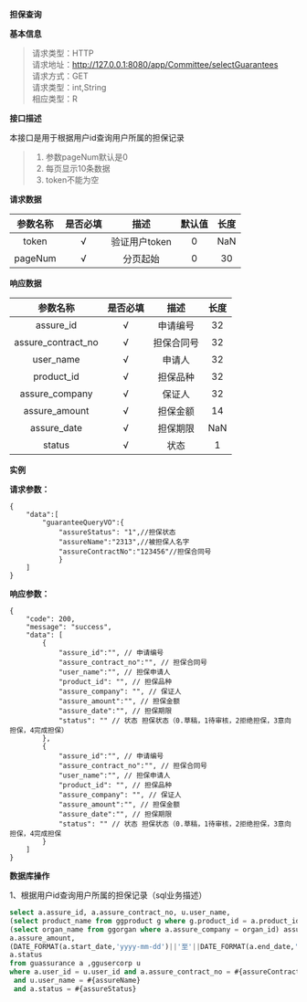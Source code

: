 **担保查询**


**基本信息**

>请求类型：HTTP</br>
>请求地址：http://127.0.0.1:8080/app/Committee/selectGuarantees</br>
>请求方式：GET</br>
>请求类型：int,String</br>
>相应类型：R</br>

**接口描述**

本接口是用于根据用户id查询用户所属的担保记录
>1. 参数pageNum默认是0
>2. 每页显示10条数据
>3. token不能为空

**请求数据**

参数名称|是否必填|描述|默认值|长度
:-:|:-:|:-:|:-:|:-:
token|√|验证用户token|0|NaN|
pageNum|√|分页起始|0|30|

**响应数据**

参数名称|是否必填|描述|长度
:-:|:-:|:-:|:-:
assure_id|√|申请编号|32|
assure_contract_no|√|担保合同号|32|
user_name|√|申请人|32|
product_id |√|担保品种|32|
assure_company|√|保证人|32|
assure_amount|√|担保金额|14|
assure_date|√|担保期限|NaN|
status|√|状态|1|

**实例**

**请求参数：**

```
{
	"data":[
		"guaranteeQueryVO":{
			"assureStatus": "1",//担保状态
			"assureName":"2313",//被担保人名字
			"assureContractNo":"123456"//担保合同号
			}
	]
}
```

**响应参数：**

```
{
	"code": 200,
	"message": "success",
	"data": [
		{
			"assure_id":"", // 申请编号
			"assure_contract_no":"", // 担保合同号
			"user_name":"", // 担保申请人
			"product_id": "", // 担保品种
			"assure_company": "", // 保证人
			"assure_amount":"", // 担保金额
			"assure_date":"", // 担保期限
			"status": "" // 状态 担保状态（0.草稿，1待审核，2拒绝担保，3意向担保，4完成担保）
		},
		{
			"assure_id":"", // 申请编号
			"assure_contract_no":"", // 担保合同号
			"user_name":"", // 担保申请人
			"product_id": "", // 担保品种
			"assure_company": "", // 保证人
			"assure_amount":"", // 担保金额
			"assure_date":"", // 担保期限
			"status": "" // 状态 担保状态（0.草稿，1待审核，2拒绝担保，3意向担保，4完成担保
		}
	]
}
```
**数据库操作**

1、根据用户id查询用户所属的担保记录（sql业务描述）
```sql
select a.assure_id, a.assure_contract_no, u.user_name,
(select product_name from ggproduct g where g.product_id = a.product_id)  product_id,
(select organ_name from ggorgan where a.assure_company = organ_id) assure_company,
a.assure_amount, 
(DATE_FORMAT(a.start_date,'yyyy-mm-dd')||'至'||DATE_FORMAT(a.end_date,'yyyy-mm-dd')) assure_date,
a.status
from guassurance a ,ggusercorp u
where a.user_id = u.user_id and a.assure_contract_no = #{assureContractNo}
 and u.user_name = #{assureName}
 and a.status = #{assureStatus}
```